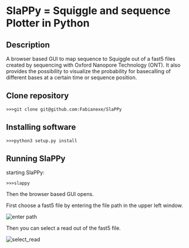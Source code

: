 # **SlaPPy** = **S**quigg**l**e **a**nd sequence **P**lotter in **Py**thon

## Description

A browser based GUI to map sequence to Squiggle out of a fast5 files created by sequencing with Oxford Nanopore Technology (ONT). It also provides the possibility to visualize the probability for basecalling of different bases at a certain time or sequence position.

## Clone repository

```
>>>git clone git@github.com:Fabianexe/SlaPPy
```

## Installing software

```
>>>python3 setup.py install
```

## Running SlaPPy

starting SlaPPy:

```
>>>slappy
``` 

Then the browser based GUI opens.

First choose a fast5 file by entering the file path in the upper left window.
 
![enter path](https://github.com/Fabianexe/SlaPPy/blob/master/pictures/path.png "enter the path here")

Then you can select a read out of the fast5 file.

![select_read](https://github.com/Fabianexe/SlaPPy/blob/master/pictures/read.png "select a read")

